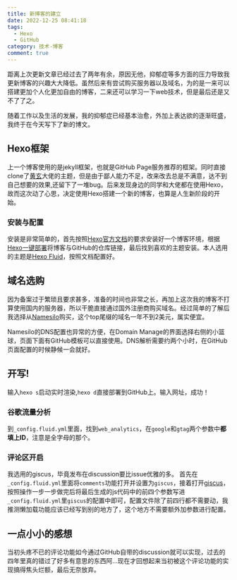 ```yaml
---
title: 新博客的建立
date: 2022-12-25 08:41:18
tags: 
  - Hexo
  - GitHub
category: 技术-博客
comment: true
---
```


距离上次更新文章已经过去了两年有余，原因无他，抑郁症等多方面的压力导致我更新博客的兴趣大大降低。虽然后来有尝试购买服务器以及域名，为的是一来可以搭建更加个人化更加自由的博客，二来还可以学习一下web技术，但是最后还是又不了了之。

随着工作以及生活的发展，我的抑郁症已经基本治愈，外加上表达欲的逐渐旺盛，我终于在今天写下了新的博文。

## Hexo框架

上一个博客使用的是jekyll框架，也就是GitHub Page服务推荐的框架。同时直接clone了[黄玄](http://huangxuan.me/)大佬的主题，但是由于鄙人能力不足，改来改去总是不满意，达不到自己想要的效果,还留下了一堆bug。后来发现身边的同学和大佬都在使用Hexo，故而这次动了心思，决定使用Hexo搭建一个新的博客，也算是人生新阶段的开始。

### 安装与配置

安装是非常简单的，首先按照[Hexo官方文档](https://hexo.io/zh-cn/docs/)的要求安装好一个博客环境，根据[Hexo一键部署](https://hexo.io/zh-cn/docs/one-command-deployment)将博客与GitHub的仓库链接，最后找到喜欢的主题安装。本人选用的主题是[Hexo Fluid](https://fluid-dev.github.io/hexo-fluid-docs/start/)，按照文档配置好。

## 域名选购

因为备案过于繁琐且要求甚多，准备的时间也非常之长，再加上这次我的博客不打算使用国内的服务器，所以干脆直接通过国外注册商购买域名。经过简单的了解后我选择从[Namesilo](https://www.namesilo.com/)购买，这个top尾缀的域名一年不到2美元，属实便宜。

Namesilo的DNS配置也异常的方便，在Domain Manage的界面选择右侧的小篮球，页面下面有GitHub模板可以直接使用。DNS解析需要约两个小时，在GitHub页面配置的时候静候一会就好。

## 开写!

输入`hexo s`启动实时渲染,`hexo d`直接部署到GitHub上。输入网址，成功！

### 谷歌流量分析

到`_config.fluid.yml`里面，找到`web_analytics`，在`google`和`gtag`两个参数中**都填上ID**，注意是全字母的那个。

### 评论区开启

我选用的giscus，毕竟发布在discussion要比issue优雅的多。
首先在`_config.fluid.yml`里面将`comments`功能打开并设置为`giscus`，接着打开[giscus](https://giscus.app/zh-CN)，按照操作一步一步做完后将最后生成的js代码中的前四个参数写进`_config.fluid.yml`里`giscus`的配置中即可，配置文件除了前四行都不需要动，我推测懒加载功能应该已经写到别的地方了，这个地方不需要额外加参数进行配置。

## 一点小小的感想

当初头疼不已的评论功能如今通过GitHub自带的discussion就可以实现，过去的四年里真的错过了好多有意思的东西阿...现在才回想起来当初被这个评论功能的实现搞得焦头烂额，最后无奈放弃。
